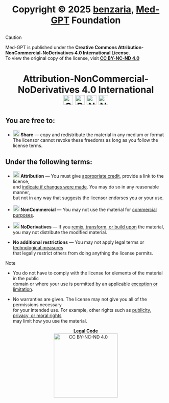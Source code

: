 <h1 align=center>

Copyright © 2025 [benzaria][aut], [Med-GPT][org] Foundation
</h1>

> [!CAUTION]
> Med-GPT is published under the **Creative Commons Attribution-NonCommercial-NoDerivatives 4.0 International License**.  
> To view the original copy of the license, visit [**CC BY-NC-ND 4.0**][0]

<h1 align=center>
    <span>Attribution-NonCommercial-NoDerivatives 4.0 International</span><br>
    <span>
        <img src="https://mirrors.creativecommons.org/presskit/icons/cc.svg" alt="CC" width="30">
        <img src="https://mirrors.creativecommons.org/presskit/icons/by.svg" alt="BY" width="30">
        <img src="https://mirrors.creativecommons.org/presskit/icons/nc.svg" alt="NC" width="30">
        <img src="https://mirrors.creativecommons.org/presskit/icons/nd.svg" alt="ND" width="30">    
    </span>
</h1>

## You are free to:

* <img width=20 src="https://mirrors.creativecommons.org/presskit/icons/share.svg"> **Share** — copy and redistribute the material in any medium or format  
    The licensor cannot revoke these freedoms as long as you follow the license terms.

## Under the following terms:

* <img width=20 src="https://mirrors.creativecommons.org/presskit/icons/by.svg"> **Attribution** — You must give [appropriate credit][1], provide a link to the license,  
    and [indicate if changes were made][2]. You may do so in any reasonable manner,  
    but not in any way that suggests the licensor endorses you or your use.

* <img width=20 src="https://mirrors.creativecommons.org/presskit/icons/nc.svg"> **NonCommercial** — You may not use the material for [commercial purposes][3].

* <img width=20 src="https://mirrors.creativecommons.org/presskit/icons/nd.svg"> **NoDerivatives** — If you [remix, transform, or build upon][4] the material,  
    you may not distribute the modified material.

* **No additional restrictions** — You may not apply legal terms or [technological measures][5]  
  that legally restrict others from doing anything the license permits.

> [!NOTE]
>
> * You do not have to comply with the license for elements of the material in the public  
> domain or where your use is permitted by an applicable [exception or limitation][6].
>
> * No warranties are given. The license may not give you all of the permissions necessary  
> for your intended use. For example, other rights such as [publicity, privacy, or moral rights][7]  
> may limit how you use the material.

<p align=center>
  <a href="https://creativecommons.org/licenses/by-nc-nd/4.0/legalcode">
    <strong>Legal Code</strong><br>
    <img src="https://mirrors.creativecommons.org/presskit/buttons/88x31/svg/by-nc-nd.svg" alt="CC BY-NC-ND 4.0" width="200">
  </a>
</p>

[aut]: https://github.com/benzaria
[org]: https://Med-GPT.github.io
[0]: https://creativecommons.org/licenses/by-nc-nd/4.0/
[1]: https://creativecommons.org/licenses/by-nc-nd/4.0/#ref-appropriate-credit
[2]: https://creativecommons.org/licenses/by-nc-nd/4.0/#ref-indicate-changes
[3]: https://creativecommons.org/licenses/by-nc-nd/4.0/#ref-commercial-purposes
[4]: https://creativecommons.org/licenses/by-nc-nd/4.0/#ref-some-kinds-of-mods
[5]: https://creativecommons.org/licenses/by-nc-nd/4.0/#ref-technological-measures
[6]: https://creativecommons.org/licenses/by-nc-nd/4.0/#ref-exception-or-limitation
[7]: https://creativecommons.org/licenses/by-nc-nd/4.0/#ref-publicity-privacy-or-moral-rights
